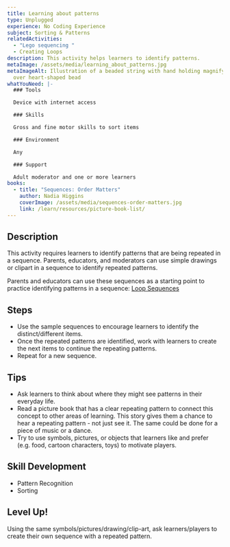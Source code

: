 ```yaml
---
title: Learning about patterns
type: Unplugged
experience: No Coding Experience
subject: Sorting & Patterns
relatedActivities:
  - "Lego sequencing "
  - Creating Loops
description: This activity helps learners to identify patterns.
metaImage: /assets/media/learning_about_patterns.jpg
metaImageAlt: Illustration of a beaded string with hand holding magnify glass
  over heart-shaped bead
whatYouNeed: |-
  ### Tools

  Device with internet access

  ### Skills

  Gross and fine motor skills to sort items

  ### Environment

  Any

  ### Support

  Adult moderator and one or more learners
books:
  - title: "Sequences: Order Matters"
    author: Nadia Higgins
    coverImage: /assets/media/sequences-order-matters.jpg
    link: /learn/resources/picture-book-list/
---
```

## Description

This activity requires learners to identify patterns that are being repeated in a sequence. Parents, educators, and moderators can use simple drawings or clipart in a sequence to identify repeated patterns.

Parents and educators can use these sequences as a starting point to practice identifying patterns in a sequence: [Loop Sequences](https://docs.google.com/presentation/d/1U2_xaP9UcmR1Ny-uRp6-d81Zn2taHjte_zW59b5HLcw/edit#slide=id.g562fe6ef27_0_0)

## Steps

* Use the sample sequences to encourage learners to identify the distinct/different items.
* Once the repeated patterns are identified, work with learners to create the next items to continue the repeating patterns.
* Repeat for a new sequence.

## Tips

* Ask learners to think about where they might see patterns in their everyday life.
* Read a picture book that has a clear repeating pattern to connect this concept to other areas of learning. This story gives them a chance to hear a repeating pattern - not just see it. The same could be done for a piece of music or a dance.
* Try to use symbols, pictures, or objects that learners like and prefer (e.g. food, cartoon characters, toys) to motivate players.

## Skill Development

* Pattern Recognition
* Sorting

## Level Up!

Using the same symbols/pictures/drawing/clip-art, ask learners/players to create their own sequence with a repeated pattern.